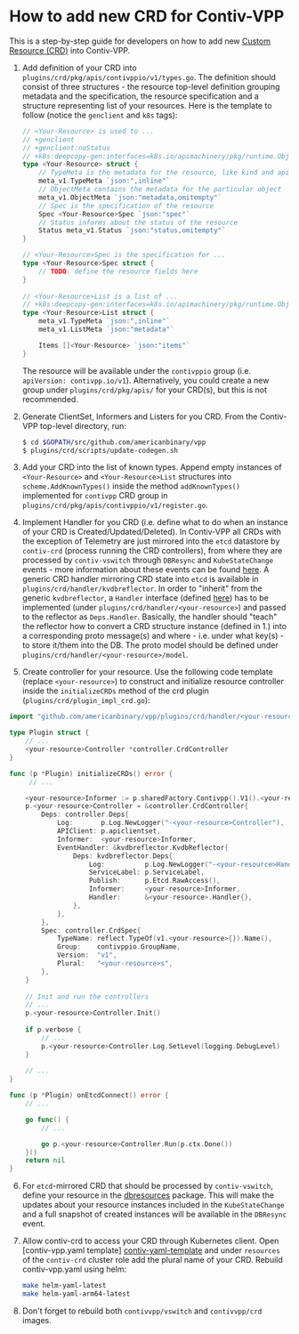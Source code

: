 # How to add new CRD for Contiv-VPP

This is a step-by-step guide for developers on how to add new [Custom Resource (CRD)][crd-k8s-docs] into Contiv-VPP.

1. Add definition of your CRD into `plugins/crd/pkg/apis/contivppio/v1/types.go`. The definition should consist of three
   structures - the resource top-level definition grouping metadata and the specification, the resource specification
   and a structure representing list of your resources.
   Here is the template to follow (notice the `genclient` and `k8s` tags):
   ```go
   // <Your-Resource> is used to ...
   // +genclient
   // +genclient:noStatus
   // +k8s:deepcopy-gen:interfaces=k8s.io/apimachinery/pkg/runtime.Object
   type <Your-Resource> struct {
       // TypeMeta is the metadata for the resource, like kind and apiversion
       meta_v1.TypeMeta `json:",inline"`
       // ObjectMeta contains the metadata for the particular object
       meta_v1.ObjectMeta `json:"metadata,omitempty"`
       // Spec is the specification of the resource
       Spec <Your-Resource>Spec `json:"spec"`
       // Status informs about the status of the resource
       Status meta_v1.Status `json:"status,omitempty"`
   }
   
   // <Your-Resource>Spec is the specification for ...
   type <Your-Resource>Spec struct {
       // TODO: define the resource fields here
   }
  
   // <Your-Resource>List is a list of ...
   // +k8s:deepcopy-gen:interfaces=k8s.io/apimachinery/pkg/runtime.Object
   type <Your-Resource>List struct {
       meta_v1.TypeMeta `json:",inline"`
       meta_v1.ListMeta `json:"metadata"`
   
       Items []<Your-Resource> `json:"items"`
   }
   ```
   The resource will be available under the `contivppio` group (i.e. `apiVersion: contivpp.io/v1`). Alternatively,
   you could create a new group under `plugins/crd/pkg/apis/` for your CRD(s), but this is not recommended.
   
2. Generate ClientSet, Informers and Listers for you CRD.
   From the Contiv-VPP top-level directory, run: 
   ```bash
   $ cd $GOPATH/src/github.com/americanbinary/vpp
   $ plugins/crd/scripts/update-codegen.sh
   ```
   
3. Add your CRD into the list of known types.
   Append empty instances of `<Your-Resource>` and `<Your-Resource>List` structures into `scheme.AddKnownTypes()` inside
   the method `addKnownTypes()` implemented for `contivpp` CRD group in `plugins/crd/pkg/apis/contivppio/v1/register.go`.

4. Implement Handler for you CRD (i.e. define what to do when an instance of your CRD is Created/Updated/Deleted).
   In Contiv-VPP all CRDs with the exception of Telemetry are just mirrored into the `etcd` datastore by `contiv-crd`
   (process running the CRD controllers), from where they are processed by `contiv-vswitch` through `DBResync` and
    `KubeStateChange` events - more information about these events can be found [here][controller-events].
    A generic CRD handler mirroring CRD state into `etcd` is available in `plugins/crd/handler/kvdbreflector`.
    In order to "inherit" from the generic `kvdbreflector`, a `Handler` interface (defined [here][kvdbreflector])
    has to be implemented (under `plugins/crd/handler/<your-resource>`) and passed to the reflector as `Deps.Handler`.
    Basically, the handler should "teach" the reflector how to convert a CRD structure instance (defined in 1.)
    into a corresponding proto message(s) and where - i.e. under what key(s) - to store it/them into the DB.
    The proto model should be defined under `plugins/crd/handler/<your-resource>/model`.

5. Create controller for your resource.
   Use the following code template (replace `<your-resource>`) to construct and initialize resource controller inside
   the `initializeCRDs` method of the crd plugin (`plugins/crd/plugin_impl_crd.go`):
```go
import "github.com/americanbinary/vpp/plugins/crd/handler/<your-resource>"

type Plugin struct {
    // ...
    <your-resource>Controller *controller.CrdController
}

func (p *Plugin) initializeCRDs() error {
     // ...

    <your-resource>Informer := p.sharedFactory.Contivpp().V1().<your-resource>s().Informer()
    p.<your-resource>Controller = &controller.CrdController{
        Deps: controller.Deps{
            Log:       p.Log.NewLogger("-<your-resource>Controller"),
            APIClient: p.apiclientset,
            Informer:  <your-resource>Informer,
            EventHandler: &kvdbreflector.KvdbReflector{
                Deps: kvdbreflector.Deps{
                    Log:          p.Log.NewLogger("-<your-resource>Handler"),
                    ServiceLabel: p.ServiceLabel,
                    Publish:      p.Etcd.RawAccess(),
                    Informer:     <your-resource>Informer,
                    Handler:      &<your-resource>.Handler{},
                },
            },
        },
        Spec: controller.CrdSpec{
            TypeName: reflect.TypeOf(v1.<your-resource>{}).Name(),
            Group:    contivppio.GroupName,
            Version:  "v1",
            Plural:   "<your-resource>s",
        },
    }
   
    // Init and run the controllers
    // ...
    p.<your-resource>Controller.Init()
   
    if p.verbose {
        // ...
        p.<your-resource>Controller.Log.SetLevel(logging.DebugLevel)
    }
   
    // ...
}

func (p *Plugin) onEtcdConnect() error {
    // ...

	go func() {
        // ...

        go p.<your-resource>Controller.Run(p.ctx.Done())
    }()
    return nil
}
```

6. For `etcd`-mirrored CRD that should be processed by `contiv-vswitch`, define your resource in the
   [dbresources][db-resources] package. This will make the updates about your resource instances included in the
   `KubeStateChange` and a full snapshot of created instances will be available in the `DBResync` event.

7. Allow contiv-crd to access your CRD through Kubernetes client. Open [contiv-vpp.yaml template] [contiv-yaml-template]
   and under `resources` of the `contiv-crd` cluster role add the plural name of your CRD.
   Rebuild contiv-vpp.yaml using helm:
   ```bash
   make helm-yaml-latest
   make helm-yaml-arm64-latest 
   ``` 

8. Don't forget to rebuild both `contivvpp/vswitch` and `contivvpp/crd` images.

[crd-k8s-docs]: https://kubernetes.io/docs/concepts/extend-kubernetes/api-extension/custom-resources/
[controller-events]: CORE_PLUGINS.md#events
[kvdbreflector]: ../../plugins/crd/handler/kvdbreflector/kvdb_reflector.go
[db-resources]: https://github.com/americanbinary/vpp/tree/master/dbresources
[contiv-yaml-template]: ../../k8s/contiv-vpp/templates/vpp.yaml
